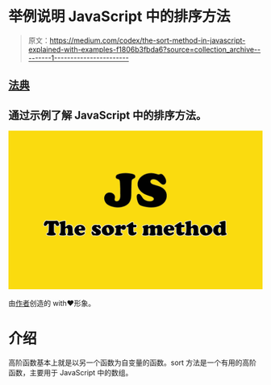 # 举例说明 JavaScript 中的排序方法

> 原文：<https://medium.com/codex/the-sort-method-in-javascript-explained-with-examples-f1806b3fbda6?source=collection_archive---------1----------------------->

## [法典](http://medium.com/codex)

## 通过示例了解 JavaScript 中的排序方法。

![](img/253c2d03eb02b9855ed59845dac0583e.png)

由[作者](https://mehdiouss315.medium.com/)创造的 with❤️️形象。

# 介绍

高阶函数基本上就是以另一个函数为自变量的函数。sort 方法是一个有用的高阶函数，主要用于 JavaScript 中的数组。